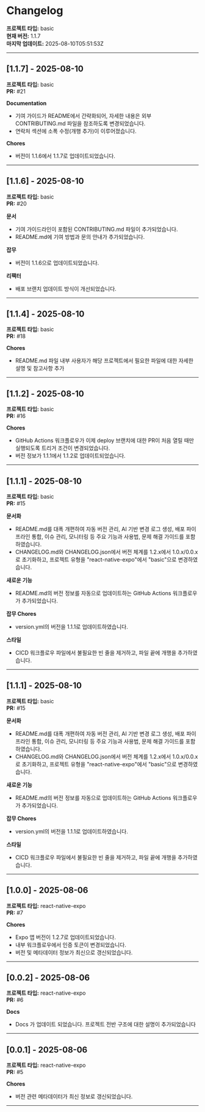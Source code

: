 # Changelog

**프로젝트 타입:** basic  
**현재 버전:** 1.1.7  
**마지막 업데이트:** 2025-08-10T05:51:53Z  

---

## [1.1.7] - 2025-08-10

**프로젝트 타입:** basic  
**PR:** #21  

**Documentation**
- 기여 가이드가 README에서 간략화되어, 자세한 내용은 외부 CONTRIBUTING.md 파일을 참조하도록 변경되었습니다.
- 연락처 섹션에 소폭 수정(개행 추가)이 이루어졌습니다.

**Chores**
- 버전이 1.1.6에서 1.1.7로 업데이트되었습니다.

---

## [1.1.6] - 2025-08-10

**프로젝트 타입:** basic  
**PR:** #20  

**문서**
- 기여 가이드라인이 포함된 CONTRIBUTING.md 파일이 추가되었습니다.
- README.md에 기여 방법과 문의 안내가 추가되었습니다.

**잡무**
- 버전이 1.1.6으로 업데이트되었습니다.

**리팩터**
- 배포 브랜치 업데이트 방식이 개선되었습니다.

---

## [1.1.4] - 2025-08-10

**프로젝트 타입:** basic  
**PR:** #18  

**Chores**
- README.md 파일 내부 사용자가 해당 프로젝트에서 필요한 파일에 대한 자세한 설명 및 참고사항 추가

---

## [1.1.2] - 2025-08-10

**프로젝트 타입:** basic  
**PR:** #16  

**Chores**
- GitHub Actions 워크플로우가 이제 deploy 브랜치에 대한 PR이 처음 열릴 때만 실행되도록 트리거 조건이 변경되었습니다.
- 버전 정보가 1.1.1에서 1.1.2로 업데이트되었습니다.

---

## [1.1.1] - 2025-08-10

**프로젝트 타입:** basic  
**PR:** #15  

**문서화**
- README.md를 대폭 개편하여 자동 버전 관리, AI 기반 변경 로그 생성, 배포 파이프라인 통합, 이슈 관리, 모니터링 등 주요 기능과 사용법, 문제 해결 가이드를 포함하였습니다.
- CHANGELOG.md와 CHANGELOG.json에서 버전 체계를 1.2.x에서 1.0.x/0.0.x로 초기화하고, 프로젝트 유형을 \"react-native-expo\"에서 \"basic\"으로 변경하였습니다.

**새로운 기능**
- README.md의 버전 정보를 자동으로 업데이트하는 GitHub Actions 워크플로우가 추가되었습니다.

**잡무 Chores**
- version.yml의 버전을 1.1.1로 업데이트하였습니다.

**스타일**
- CICD 워크플로우 파일에서 불필요한 빈 줄을 제거하고, 파일 끝에 개행을 추가하였습니다.

---

## [1.1.1] - 2025-08-10

**프로젝트 타입:** basic  
**PR:** #15  

**문서화**
- README.md를 대폭 개편하여 자동 버전 관리, AI 기반 변경 로그 생성, 배포 파이프라인 통합, 이슈 관리, 모니터링 등 주요 기능과 사용법, 문제 해결 가이드를 포함하였습니다.
- CHANGELOG.md와 CHANGELOG.json에서 버전 체계를 1.2.x에서 1.0.x/0.0.x로 초기화하고, 프로젝트 유형을 \"react-native-expo\"에서 \"basic\"으로 변경하였습니다.

**새로운 기능**
- README.md의 버전 정보를 자동으로 업데이트하는 GitHub Actions 워크플로우가 추가되었습니다.

**잡무 Chores**
- version.yml의 버전을 1.1.1로 업데이트하였습니다.

**스타일**
- CICD 워크플로우 파일에서 불필요한 빈 줄을 제거하고, 파일 끝에 개행을 추가하였습니다.

---

## [1.0.0] - 2025-08-06

**프로젝트 타입:** react-native-expo  
**PR:** #7  

**Chores**
- Expo 앱 버전이 1.2.7로 업데이트되었습니다.
- 내부 워크플로우에서 인증 토큰이 변경되었습니다.
- 버전 및 메타데이터 정보가 최신으로 갱신되었습니다.

---

## [0.0.2] - 2025-08-06

**프로젝트 타입:** react-native-expo  
**PR:** #6  

**Docs**
- Docs 가 업데이트 되었습니다. 프로젝트 전반 구조에 대한 설명이 추가되었습니다

---

## [0.0.1] - 2025-08-06

**프로젝트 타입:** react-native-expo  
**PR:** #5  

**Chores**
- 버전 관련 메타데이터가 최신 정보로 갱신되었습니다.

---

